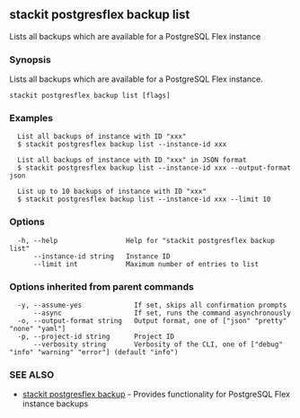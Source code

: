 ## stackit postgresflex backup list

Lists all backups which are available for a PostgreSQL Flex instance

### Synopsis

Lists all backups which are available for a PostgreSQL Flex instance.

```
stackit postgresflex backup list [flags]
```

### Examples

```
  List all backups of instance with ID "xxx"
  $ stackit postgresflex backup list --instance-id xxx

  List all backups of instance with ID "xxx" in JSON format
  $ stackit postgresflex backup list --instance-id xxx --output-format json

  List up to 10 backups of instance with ID "xxx"
  $ stackit postgresflex backup list --instance-id xxx --limit 10
```

### Options

```
  -h, --help                 Help for "stackit postgresflex backup list"
      --instance-id string   Instance ID
      --limit int            Maximum number of entries to list
```

### Options inherited from parent commands

```
  -y, --assume-yes             If set, skips all confirmation prompts
      --async                  If set, runs the command asynchronously
  -o, --output-format string   Output format, one of ["json" "pretty" "none" "yaml"]
  -p, --project-id string      Project ID
      --verbosity string       Verbosity of the CLI, one of ["debug" "info" "warning" "error"] (default "info")
```

### SEE ALSO

* [stackit postgresflex backup](./stackit_postgresflex_backup.md)	 - Provides functionality for PostgreSQL Flex instance backups

